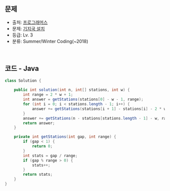 ## 문제

- 출처: [프로그래머스](https://school.programmers.co.kr/)
- 문제: [기지국 설치](https://school.programmers.co.kr/learn/courses/30/lessons/12979)
- 등급: Lv. 3
- 분류: Summer/Winter Coding(~2018)

<br>

## 코드 - Java

```java
class Solution {
    
    public int solution(int n, int[] stations, int w) {
        int range = 2 * w + 1;
        int answer = getStations(stations[0] - w - 1, range);
        for (int i = 0; i < stations.length - 1; i++) {
            answer += getStations(stations[i + 1] - stations[i] - 2 * w - 1, range);
        }
        answer += getStations(n - stations[stations.length - 1] - w, range);
        return answer;
    }

    private int getStations(int gap, int range) {
        if (gap < 1) {
            return 0;
        }
        int stats = gap / range;
        if (gap % range > 0) {
            stats++;
        }
        return stats;
    }
}
```

[//]: # (<br>)

[//]: # (### 해설)
